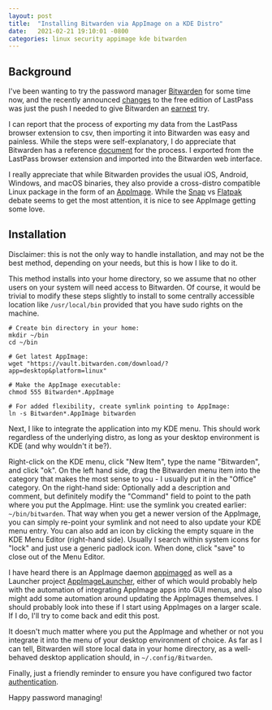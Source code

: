 ```yaml
---
layout: post
title:  "Installing Bitwarden via AppImage on a KDE Distro"
date:   2021-02-21 19:10:01 -0800
categories: linux security appimage kde bitwarden 
---
```


## Background

I've been wanting to try the password manager [Bitwarden](https://bitwarden.com/) for some time now, and the recently announced [changes](http://blog.lastpass.com/2021/02/changes-to-lastpass-free/) to the free edition of LastPass was just the push I needed to give Bitwarden an [earnest](https://upload.wikimedia.org/wikipedia/en/0/08/Ernest_P._Worrell.jpg) try.

I can report that the process of exporting my data from the LastPass browser extension to csv, then importing it into Bitwarden was easy and painless. While the steps were self-explanatory, I do appreciate that Bitwarden has a reference [document](https://bitwarden.com/help/article/import-from-lastpass/) for the process. I exported from the LastPass browser extension and imported into the Bitwarden web interface.

I really appreciate that while Bitwarden provides the usual iOS, Android, Windows, and macOS binaries, they also provide a cross-distro compatible Linux package in the form of an [AppImage](https://appimage.org/). While the [Snap](https://snapcraft.io/) vs [Flatpak](https://flatpak.org/) debate seems to get the most attention, it is nice to see AppImage getting some love.

## Installation

Disclaimer: this is not the only way to handle installation, and may not be the best method, depending on your needs, but this is how I like to do it.

This method installs into your home directory, so we assume that no other users on your system will need access to Bitwarden. Of course, it would be trivial to modify these steps slightly to install to some centrally accessible location like `/usr/local/bin` provided that you have sudo rights on the machine.

```
# Create bin directory in your home:
mkdir ~/bin
cd ~/bin

# Get latest AppImage: 
wget "https://vault.bitwarden.com/download/?app=desktop&platform=linux"

# Make the AppImage executable:
chmod 555 Bitwarden*.AppImage

# For added flexibility, create symlink pointing to AppImage:
ln -s Bitwarden*.AppImage bitwarden 
```

Next, I like to integrate the application into my KDE menu. This should work regardless of the underlying distro, as long as your desktop environment is KDE (and why wouldn't it be?). 

Right-click on the KDE menu, click "New Item", type the name "Bitwarden", and click "ok". On the left hand side, drag the Bitwarden menu item into the category that makes the most sense to you - I usually put it in the "Office" category. On the right-hand side: Optionally add a description and comment, but definitely modify the "Command" field to point to the path where you put the AppImage. Hint: use the symlink you created earlier: `~/bin/bitwarden`. That way when you get a newer version of the AppImage, you can simply re-point your symlink and not need to also update your KDE menu entry. You can also add an icon by clicking the empty square in the KDE Menu Editor (right-hand side). Usually I search within system icons for "lock" and just use a generic padlock icon. When done, click "save" to close out of the Menu Editor. 

I have heard there is an AppImage daemon [appimaged](https://github.com/probonopd/go-appimage) as well as a Launcher project [AppImageLauncher](https://github.com/TheAssassin/AppImageLauncher), either of which would probably help with the automation of integrating AppImage apps into GUI menus, and also might add some automation around updating the AppImages themselves. I should probably look into these if I start using AppImages on a larger scale. If I do, I'll try to come back and edit this post.

It doesn't much matter where you put the AppImage and whether or not you integrate it into the menu of your desktop environment of choice. As far as I can tell, Bitwarden will store local data in your home directory, as a well-behaved desktop application should, in `~/.config/Bitwarden`.

Finally, just a friendly reminder to ensure you have configured two factor [authentication](https://bitwarden.com/help/article/setup-two-step-login/).

Happy password managing!